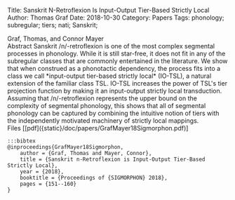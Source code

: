 Title: Sanskrit N-Retroflexion Is Input-Output Tier-Based Strictly Local
Author: Thomas Graf
Date: 2018-10-30
Category: Papers
Tags: phonology; subregular; tiers; nati; Sanskrit;

<div markdown class="authors">
Graf, Thomas, and Connor Mayer
</div>

<div markdown class="abstract">
<span id="abstract-title">Abstract</span>
Sanskrit /n/-retroflexion is one of the most complex segmental processes in phonology.
While it is still star-free, it does not fit in any of the subregular classes that are commonly entertained in the literature.
We show that when construed as a phonotactic dependency, the process fits into a class we call *input-output tier-based strictly local* (IO-TSL), a natural extension of the familiar class TSL.
IO-TSL increases the power of TSL's tier projection function by making it an input-output strictly local transduction.
Assuming that /n/-retroflexion represents the upper bound on the complexity of segmental phonology, this shows that all of segmental phonology can be captured by combining the intuitive notion of tiers with the independently motivated machinery of strictly local mappings.
</div>

<div markdown class="files">
<span id="files-title">Files</span>
[[pdf]({static}/doc/papers/GrafMayer18Sigmorphon.pdf)]
</div>

~~~
:::bibtex
@inproceedings{GrafMayer18Sigmorphon,
    author = {Graf, Thomas and Mayer, Connor},
    title = {Sanskrit n-Retroflexion is Input-Output Tier-Based Strictly Local},
    year = {2018},
    booktitle = {Proceedings of {SIGMORPHON} 2018},
    pages = {151--160}
}
~~~
